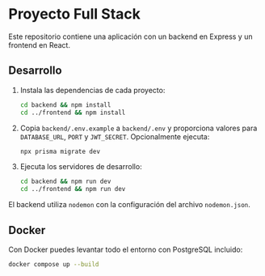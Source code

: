 # Proyecto Full Stack

Este repositorio contiene una aplicación con un backend en Express y un frontend en React.

## Desarrollo

1. Instala las dependencias de cada proyecto:

   ```bash
   cd backend && npm install
   cd ../frontend && npm install
   ```

2. Copia `backend/.env.example` a `backend/.env` y proporciona valores para
   `DATABASE_URL`, `PORT` y `JWT_SECRET`. Opcionalmente ejecuta:

   ```bash
   npx prisma migrate dev
   ```

3. Ejecuta los servidores de desarrollo:

   ```bash
   cd backend && npm run dev
   cd ../frontend && npm run dev
   ```

El backend utiliza `nodemon` con la configuración del archivo `nodemon.json`.

## Docker

Con Docker puedes levantar todo el entorno con PostgreSQL incluido:

```bash
docker compose up --build
```

